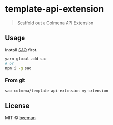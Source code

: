 # template-api-extension

> Scaffold out a Colmena API Extension

## Usage

Install [SAO](https://github.com/egoist/sao) first.

```bash
yarn global add sao
# or
npm i -g sao
```

### From git

```bash
sao colmena/template-api-extension my-extension
```

## License

MIT &copy; [beeman](github.com/beeman)
